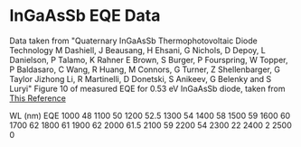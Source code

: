 # InGaAsSb EQE Data 
Data taken from "Quaternary InGaAsSb Thermophotovoltaic Diode Technology
M Dashiell, J Beausang, H Ehsani, G Nichols, D Depoy, L Danielson, P Talamo, K
Rahner E Brown, S Burger, P Fourspring, W Topper, P Baldasaro, C Wang, R
Huang, M Connors, G Turner, Z Shellenbarger, G Taylor Jizhong Li, R Martinelli, D
Donetski, S Anikeev, G Belenky and S Luryi" Figure 10 of measured EQE for 0.53 eV InGaAsSb diode, taken 
from [This Reference](https://github.com/FoleyLab/TMM_Package/blob/master/DATALIB/InGaAsSb.pdf)

WL (nm) EQE
1000    48
1100    50
1200    52.5
1300    54
1400    58
1500    59
1600    60
1700    62
1800    61
1900    62
2000    61.5
2100    59
2200    54
2300    22
2400    2
2500    0
